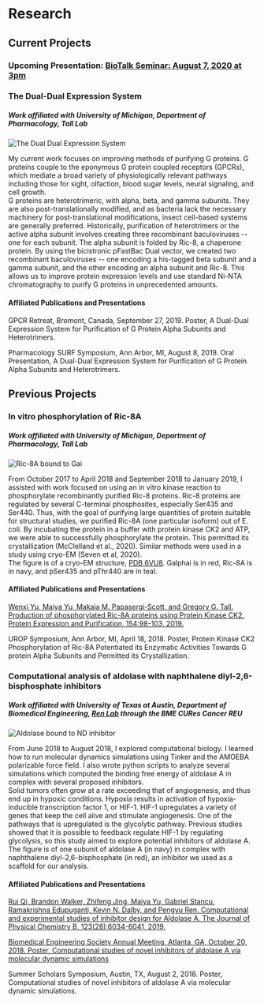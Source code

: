 # Research

## Current Projects

### Upcoming Presentation:  [BioTalk Seminar: August 7, 2020 at 3pm](https://docs.google.com/document/d/1Q-uiT_3uv_YcSeSi7dZrZShhrDU0FAwS2sNQuHK08z4/edit?usp=sharing)

### The Dual-Dual Expression System
##### Work affiliated with University of Michigan, Department of Pharmacology, Tall Lab

![The Dual Dual Expression System](/images/dual_dual.png)

My current work focuses on improving methods of purifying G proteins. G proteins couple to the eponymous G protein coupled receptors (GPCRs), which mediate a broad variety of physiologically relevant pathways including those for sight, olfaction, blood sugar levels, neural signaling, and cell growth.  
G proteins are heterotrimeric, with alpha, beta, and gamma subunits. They are also post-translationally modified, and as bacteria lack the necessary machinery for post-translational modifications, insect cell-based systems are generally preferred. Historically, purification of heterotrimers or the active alpha subunit involves creating three recombinant baculoviruses -- one for each subunit.
The alpha subunit is folded by Ric-8, a chaperone protein. By using the bicistronic pFastBac Dual vector, we created two recombinant baculoviruses -- one encoding a his-tagged beta subunit and a gamma subunit, and the other encoding an alpha subunit and Ric-8. This allows us to improve protein expression levels and use standard Ni-NTA chromatography to purify G proteins in unprecedented amounts.

#### Affiliated Publications and Presentations

GPCR Retreat, Bromont, Canada, September 27, 2019. Poster, A Dual-Dual Expression System for Purification of G Protein Alpha Subunits and Heterotrimers.

Pharmacology SURF Symposium, Ann Arbor, MI, August 8, 2019. Oral Presentation, A Dual-Dual Expression System for Purification of G Protein Alpha Subunits and Heterotrimers.

## Previous Projects

### In vitro phosphorylation of Ric-8A
##### Work affiliated with University of Michigan, Department of Pharmacology, Tall Lab

![Ric-8A bound to Gai](/images/ric-8.png)

From October 2017 to April 2018 and September 2018 to January 2019, I assisted with work focused on using an in vitro kinase reaction to phosphorylate recombinantly purified Ric-8 proteins. Ric-8 proteins are regulated by several C-terminal phosphosites, especially Ser435 and Ser440. Thus, with the goal of purifying large quantities of protein suitable for structural studies, we purified Ric-8A (one particular isoform) out of E. coli. By incubating the protein in a buffer with protein kinase CK2 and ATP, we were able to successfully phosphorylate the protein. This permitted its crystallization (McClelland et al.,  2020). Similar methods were used in a study using cryo-EM (Seven et al, 2020).  
The figure is of a cryo-EM structure, [PDB 6VU8](https://www.rcsb.org/structure/6VU8). Galphai is in red, Ric-8A is in navy, and pSer435 and pThr440 are in teal.

#### Affiliated Publications and Presentations

[Wenxi Yu, Maiya Yu, Makaia M. Papasergi-Scott, and Gregory G. Tall. Production of phosphorylated Ric-8A proteins using Protein Kinase CK2. Protein Expression and Purification, 154:98-103, 2019.](https://doi.org/10.1016/j.pep.2018.10.002)

UROP Symposium, Ann Arbor, MI, April 18, 2018. Poster, Protein Kinase CK2 Phosphorylation of Ric-8A Potentiated its Enzymatic Activities Towards G protein Alpha Subunits and Permitted its Crystallization.

### Computational analysis of aldolase with naphthalene diyl-2,6-bisphosphate inhibitors

##### Work affiliated with University of Texas at Austin, Department of Biomedical Engineering, [Ren Lab](https://biomol.bme.utexas.edu/) through the BME CURes Cancer REU

![Aldolase bound to ND inhibitor](/images/aldolase-nd.png)

From June 2018 to August 2018, I explored computational biology. I learned how to run molecular dynamics simulations using Tinker and the AMOEBA polarizable force field. I also wrote python scripts to analyze several simulations which computed the binding free energy of aldolase A in complex with several proposed inhibitors.  
Solid tumors often grow at a rate exceeding that of angiogenesis, and thus end up in hypoxic conditions. Hypoxia results in activation of hypoxia-inducible transcription factor 1, or HIF-1. HIF-1 upregulates a variety of genes that keep the cell alive and stimulate angiogenesis. One of the pathways that is upregulated is the glycolytic pathway. Previous studies showed that it is possible to feedback regulate HIF-1 by regulating glycolysis, so this study aimed to explore potential inhibitors of aldolase A.  
The figure is of one subunit of aldolase A (in navy)  in complex with naphthalene diyl-2,6-bisphosphate (in red), an inhibitor we used as a scaffold for our analysis.  

#### Affiliated Publications and Presentations

[Rui Qi, Brandon Walker, Zhifeng Jing, Maiya Yu, Gabriel Stancu, Ramakrishna Edupuganti, Kevin N. Dalby, and Pengyu Ren. Computational and experimental studies of inhibitor design for Aldolase A. The Journal of Physical Chemistry B, 123(28):6034-6041, 2019.](https://doi.org/10.1021/acs.jpcb.9b04551)

[Biomedical Engineering Society Annual Meeting, Atlanta, GA, October 20, 2018. Poster, Computational studies of novel inhibitors of aldolase A via molecular dynamic simulations](https://www.youtube.com/watch?v=K8o4cVwNzX4)

Summer Scholars Symposium, Austin, TX, August 2, 2018. Poster, Computational studies of novel inhibitors of aldolase A via molecular dynamic simulations.

